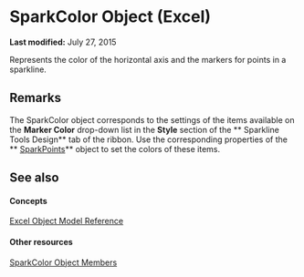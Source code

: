 
# SparkColor Object (Excel)

 **Last modified:** July 27, 2015

Represents the color of the horizontal axis and the markers for points in a sparkline.

## Remarks

The SparkColor object corresponds to the settings of the items available on the  **Marker Color** drop-down list in the **Style** section of the ** Sparkline Tools Design** tab of the ribbon. Use the corresponding properties of the ** [SparkPoints](382bf292-7824-179f-e254-1b72dfb557b2.md)** object to set the colors of these items.


## See also


#### Concepts


 [Excel Object Model Reference](11ea8598-8a20-92d5-f98b-0da04263bf2c.md)
#### Other resources


 [SparkColor Object Members](f326bf03-4f40-abc1-837a-294b11ef1967.md)
